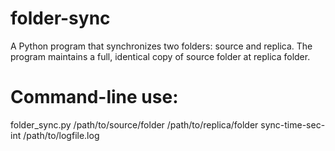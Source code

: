 # folder-sync
A Python program that synchronizes two folders: source and replica. 
The program maintains a full, identical copy of source folder at replica folder.

# Command-line use:
folder_sync.py /path/to/source/folder /path/to/replica/folder sync-time-sec-int /path/to/logfile.log
